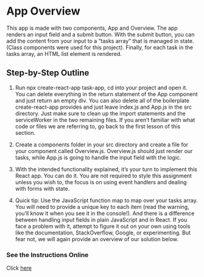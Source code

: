 # App Overview

This app is made with two components, App and Overview. The app renders an input field and a submit button. With the submit button, you can add the content from your input to a “tasks array” that is managed in state. (Class components were used for this project). Finally, for each task in the tasks array, an HTML list element is rendered.

## Step-by-Step Outline

1) Run npx create-react-app task-app, cd into your project and open it. You can delete everything in the return statement of the App component and just return an empty div. You can also delete all of the boilerplate create-react-app provides and just leave index.js and App.js in the src directory. Just make sure to clean up the import statements and the serviceWorker in the two remaining files. If you aren’t familiar with what code or files we are referring to, go back to the first lesson of this section.

1) Create a components folder in your src directory and create a file for your component called Overview.js. Overview.js should just render our tasks, while App.js is going to handle the input field with the logic.

1) With the intended functionality explained, it’s your turn to implement this React app. You can do it. You are not required to style this assignment unless you wish to, the focus is on using event handlers and dealing with forms with state.

1) Quick tip: Use the JavaScript function map to map over your tasks array. You will need to provide a unique key to each item (read the warning, you’ll know it when you see it in the console!). And there is a difference between handling input fields in plain JavaScript and in React. If you face a problem with it, attempt to figure it out on your own using tools like the documentation, StackOverflow, Google, or experimenting. But fear not, we will again provide an overview of our solution below.

### See the Instructions Online

Click [here](https://www.theodinproject.com/paths/full-stack-javascript/courses/javascript/lessons/handle-inputs-and-render-lists)